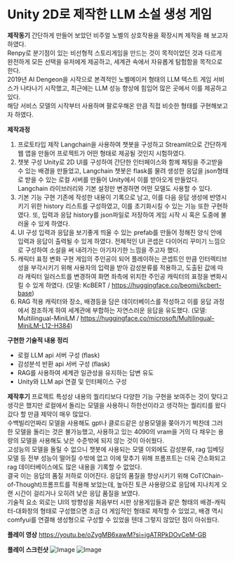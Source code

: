 # Unity 2D로 제작한 LLM 소설 생성 게임

**제작동기**
간단하게 만들어 보았던 비주얼 노벨의 상호작용을 확장시켜 제작을 해 보고자 하였다.<br>
Renpy로 분기점이 있는 비선형적 스토리게임을 만드는 것이 목적이었던 것과 다르게 완전하게 모든 선택을 유저에게 제공하고, 세계관 속에서 자유롭게 탐험함을 목적으로 한다.<br>
2019년 AI Dengeon을 시작으로 본격적인 노벨메이커 형태의 LLM 텍스트 게임 서비스가 나타나기 시작했고, 최근에는 LLM 성능 향상에 힘입어 많은 곳에서 이를 제공하고 있다.<br>
해당 서비스 모델의 시작부터 사용하며 팔로우해온 만큼 직접 비슷한 형태를 구현해보고자 하였다.

**제작과정**
1. 프로토타입 제작
   Langchain을 사용하여 챗봇을 구성하고 Streamlit으로 간단하게 웹 앱을 만들어 프로젝트가 어떤 형태로 제공될 것인지 시험하였다.
2. 챗봇 구성
   Unity로 2D UI를 구성하여 간단한 인터페이스와 함께 채팅을 주고받을 수 있는 배경을 만들었고, Langchain 챗봇은 flask를 물려 생성한 응답을 json형태로 받을 수 있는 로컬 서버를 만들어 Unity에서 이를 받아오게 만들었다. Langchain 라이브러리와 기본 설정만 변경하면 어떤 모델도 사용할 수 있다.
3. 기본 기능 구현
   기존에 작성한 내용이 기록으로 남고, 이를 다음 응답 생성에 반영시키기 위한 history 리스트를 구성하였고, 이를 초기화시킬 수 있는 기능 또한 구현하였다. 또, 입력과 응답 history를 json파일로 저장하여 게임 시작 시 혹은 도중에 불러올 수 있게 하였다.
4. UI 구성
   입력과 응답을 보기좋게 띄울 수 있는 prefab를 만들어 정해진 양식 안에 입력과 응답이 출력될 수 있게 하였다. 전체적인 UI 콘셉은 다이어리 꾸미기 느낌으로 구성하여 소설을 써 내려가는 아기자기한 느낌을 주고자 했다.
5. 캐릭터 표정 변화 구현
   게임의 주인공이 되어 플레이하는 콘셉트인 만큼 인터렉티브성을 부각시키기 위해 사용자의 입력을 받아 감성분류를 적용하고, 도출된 값에 따라 캐릭터 일러스트를 변경하여 화면 좌측에 위치한 주인공 캐릭터의 표정을 변화시킬 수 있게 하였다. (모델: KcBERT / https://huggingface.co/beomi/kcbert-base)
6. RAG 적용
   캐릭터와 장소, 배경등을 담은 데이터베이스를 작성하고 이를 응답 과정에서 참조하게 하여 세계관에 부합하는 자연스러운 응답을 유도했다. (모델: Multilingual-MiniLM  / https://huggingface.co/microsoft/Multilingual-MiniLM-L12-H384)

**구현한 기술적 내용 정리**
- 로컬 LLM api 서버 구성 (flask)
- 감성분석 반환 api 서버 구성 (flask)
- RAG를 사용하여 세계관 일관성을 유지하는 답변 유도
- Unity와 LLM api 연결 및 인터페이스 구성

**제작후기**
프로젝트 특성상 내용의 퀄리티보다 다양한 기능 구현을 보여주는 것이 맞다고 생각은 했지만 로컬에서 돌리는 모델을 사용하니 하한선이라고 생각하는 퀄리티를 왔다갔다 할 만큼 제약이 매우 많았다.<br>
수백빌리언짜리 모델을 사용해도 gpt나 클로드같은 상용모델을 쫒아가기 벅찬데 그러한 모델을 돌리는 것은 불가능했고, 사용하고 있는 4090의 vram을 거의 다 채우는 용량의 모델을 사용해도 낮은 수준밖에 되지 않는 것이 아쉬웠다.<br>
고성능의 모델을 돌릴 수 없으니 챗봇에 사용되는 모델 이외에도 감성분류, rag 임베딩 모델 등 전부 성능이 떨어질 수밖에 없고 이에 맞추기 위해 프롬프트는 더욱 간소화되고 rag 데이터베이스에도 많은 내용을 기록할 수 없었다.<br>
결국 이는 응답의 품질 저하로 이어진다. 응답의 품질을 향상시키기 위해 CoT(Chain-of-Thought)프롬프트를 적용해 보았는데, 높아진 토큰 사용량으로 응답에 지나치게 오랜 시간이 걸리거나 오히려 낮은 응답 품질을 보였다.<br>
기술적 요소 외로는 UI의 방향성을 처음부터 시판 상용게임들과 같은 형태의 배경-캐릭터-대화창의 형태로 구성했으면 조금 더 게임적인 형태로 제작할 수 있었고, 배경 역시 comfyui를 연결해 생성형으로 구성할 수 있었을 텐데 그렇지 않았던 점이 아쉬웠다.<br>

**플레이 영상**
https://youtu.be/oZygMB6xawM?si=igATRPkDOvCeM-GB

**플레이 스크린샷**
![Image](https://github.com/user-attachments/assets/9eac2a28-eeaf-4342-a76f-78ea78b466a1)
![Image](https://github.com/user-attachments/assets/297cfa29-1287-456d-a3dd-aa7203f439b6)
